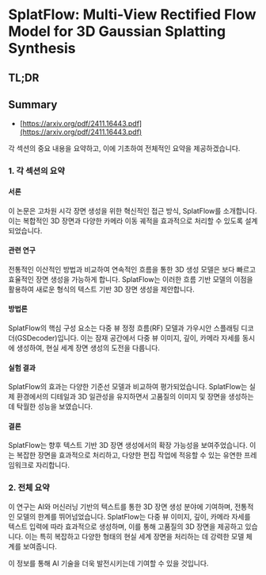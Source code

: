 # SplatFlow: Multi-View Rectified Flow Model for 3D Gaussian Splatting Synthesis
## TL;DR
## Summary
- [https://arxiv.org/pdf/2411.16443.pdf](https://arxiv.org/pdf/2411.16443.pdf)

각 섹션의 중요 내용을 요약하고, 이에 기초하여 전체적인 요약을 제공하겠습니다.

### 1. 각 섹션의 요약

#### 서론
이 논문은 고차원 시각 장면 생성을 위한 혁신적인 접근 방식, SplatFlow를 소개합니다. 이는 복합적인 3D 장면과 다양한 카메라 이동 궤적을 효과적으로 처리할 수 있도록 설계되었습니다.

#### 관련 연구
전통적인 이산적인 방법과 비교하여 연속적인 흐름을 통한 3D 생성 모델은 보다 빠르고 효율적인 장면 생성을 가능하게 합니다. SplatFlow는 이러한 흐름 기반 모델의 이점을 활용하여 새로운 형식의 텍스트 기반 3D 장면 생성을 제안합니다.

#### 방법론
SplatFlow의 핵심 구성 요소는 다중 뷰 정정 흐름(RF) 모델과 가우시안 스플래팅 디코더(GSDecoder)입니다. 이는 잠재 공간에서 다중 뷰 이미지, 깊이, 카메라 자세를 동시에 생성하여, 현실 세계 장면 생성의 도전을 다룹니다.

#### 실험 결과
SplatFlow의 효과는 다양한 기준선 모델과 비교하여 평가되었습니다. SplatFlow는 실제 환경에서의 디테일과 3D 일관성을 유지하면서 고품질의 이미지 및 장면을 생성하는 데 탁월한 성능을 보였습니다.

#### 결론
SplatFlow는 향후 텍스트 기반 3D 장면 생성에서의 확장 가능성을 보여주었습니다. 이는 복잡한 장면을 효과적으로 처리하고, 다양한 편집 작업에 적응할 수 있는 유연한 프레임워크로 자리합니다.

### 2. 전체 요약
이 연구는 AI와 머신러닝 기반의 텍스트를 통한 3D 장면 생성 분야에 기여하며, 전통적인 모델의 한계를 뛰어넘었습니다. SplatFlow는 다중 뷰 이미지, 깊이, 카메라 자세를 텍스트 입력에 따라 효과적으로 생성하며, 이를 통해 고품질의 3D 장면을 제공하고 있습니다. 이는 특히 복잡하고 다양한 형태의 현실 세계 장면을 처리하는 데 강력한 모델 체계를 보여줍니다.

이 정보를 통해 AI 기술을 더욱 발전시키는데 기여할 수 있을 것입니다.